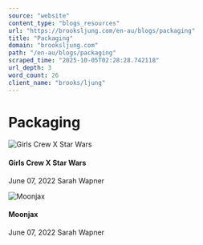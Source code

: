 ```yaml
---
source: "website"
content_type: "blogs_resources"
url: "https://brooksljung.com/en-au/blogs/packaging"
title: "Packaging"
domain: "brooksljung.com"
path: "/en-au/blogs/packaging"
scraped_time: "2025-10-05T02:28:28.742118"
url_depth: 3
word_count: 26
client_name: "brooks/ljung"
---
```


# Packaging

![Girls Crew X Star Wars](//brooksljung.com/cdn/shop/articles/girls_crew_1.png?v=1654634577&width=2000)

#### Girls Crew X Star Wars

June 07, 2022 Sarah Wapner

![Moonjax](//brooksljung.com/cdn/shop/articles/moonjax_2.webp?v=1654634530&width=2000)

#### Moonjax

June 07, 2022 Sarah Wapner